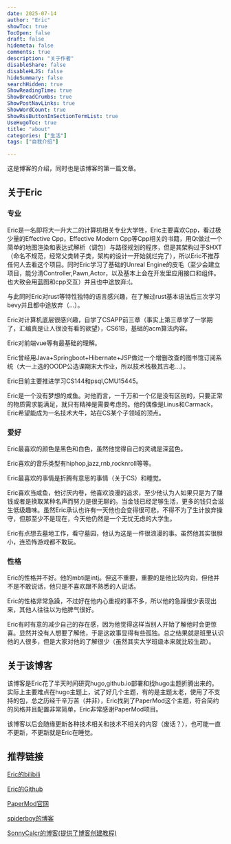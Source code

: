 ```yaml
---
date: 2025-07-14
author: "Eric"
showToc: true
TocOpen: false
draft: false
hidemeta: false
comments: true
description: "关于作者"
disableShare: false
disableHLJS: false
hideSummary: false
searchHidden: true
ShowReadingTime: true
ShowBreadCrumbs: true
ShowPostNavLinks: true
ShowWordCount: true
ShowRssButtonInSectionTermList: true
UseHugoToc: true
title: "about"
categories: ["生活"]
tags: ["自我介绍"]

---
```


这是博客的介绍，同时也是该博客的第一篇文章。

## 关于Eric

### 专业

Eric是一名即将大一升大二的计算机相关专业大学牲，Eric主要喜欢Cpp，看过极少量的Effective Cpp，Effective Modern Cpp等Cpp相关的书籍，用Qt做过一个简单的地图渲染和表达式解析（调包）与路径规划的程序，但是其架构过于SHXT（命名不规范，经常父类转子类，架构的设计一开始就烂完了），所以Eric不推荐任何人去看这个项目。同时Eric学习了基础的Unreal Engine的皮毛（至少会建立项目，能分清Controller,Pawn,Actor，以及基本上会在开发里应用接口和组件。也大致会用蓝图和cpp交互）并且也中途放弃:(。

与此同时Eric对rust等特性独特的语言感兴趣，在了解过rust基本语法后三次学习bevy并且都中途放弃（...）。

Eric对计算机底层很感兴趣，自学了CSAPP前三章（事实上第三章学了一学期了，汇编真是让人很没有看的欲望），CS61B，基础的acm算法内容。

Eric对前端vue等有最基础的理解。

Eric曾经用Java+Springboot+Hibernate+JSP做过一个增删改查的图书馆订阅系统（大一上选的OODP公选课期末大作业，所以技术栈极其古老...）。

Eric目前主要推进学习CS144和psql,CMU15445。

Eric是一个没有梦想的咸鱼。对他而言，一千万和一个亿是没有区别的，只要正常的物质需求能满足，就只有精神是需要考虑的。他的偶像是Linus和Carmack，Eric希望能成为一名技术大牛，站在CS某个子领域的顶点。

### 爱好

Eric最喜欢的颜色是黑色和白色，虽然他觉得自己的灵魂是深蓝色。

Eric喜欢的音乐类型有hiphop,jazz,rnb,rocknroll等等。

Eric最喜欢的事情是折腾有意思的事情（关于CS）和睡觉。

Eric喜欢当咸鱼，他讨厌内卷，他喜欢浪漫的追求，至少他认为人如果只是为了赚钱或者是换取某种名声而努力是很无聊的。当金钱已经足够生活，更多的钱只会滋生低级趣味。虽然Eric承认也许有一天他也会变得很可悲，不得不为了生计放弃操守，但那至少不是现在，今天他仍然是一个无忧无虑的大学生。

Eric有点想去墓地工作，看守墓园，他认为这是一件很浪漫的事。虽然他其实很胆小，连恐怖游戏都不敢玩。

### 性格

Eric的性格并不好。他的mbti是intj。但这不重要，重要的是他比较内向，但他并不是不敢说话，他只是不喜欢跟不熟悉的人说话。

Eric的性格非常急躁，不过好在他内心重视的事不多，所以他的急躁很少表现出来，其他人往往以为他脾气很好。

Eric有时有意的减少自己的存在感，因为他觉得这样当别人开始了解他时会更惊喜。显然并没有人想要了解他，于是这故事显得有些孤独。总之结果就是班里认识他的人很多，但是大家对他的了解很少（虽然其实大学班级本来就比较生疏）。

## 关于该博客

该博客是Eric花了半天时间研究hugo,github.io部署和找hugo主题折腾出来的。
实际上主要难点在hugo主题上，试了好几个主题，有的是主题太老，使用了不支持的包，总之历经千辛万苦（并非），Eric找到了PaperMod这个主题，符合简约的风格并且配置非常简单，Eric非常感谢PaperMod项目。

该博客以后会随缘更新各种技术相关和技术不相关的内容（废话？），也可能一直不更新，不更新就是Eric在睡觉。

## 推荐链接

[Eric的bilibili](https://space.bilibili.com/399635219)

[Eric的Github](https://github.com/2667783575/)

[PaperMod官网](https://themes.gohugo.io/themes/hugo-papermod/)

[spiderboy的博客](https://superspiderboy.github.io/)

[SonnyCalcr的博客(提供了博客创建教程)](https://sonnycalcr.github.io/)  

